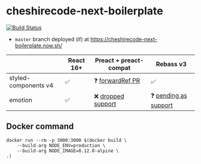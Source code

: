 # cheshirecode-next-boilerplate


[![Build Status](https://travis-ci.org/cheshirecode/cheshirecode-next-boilerplate.svg?branch=master)](https://travis-ci.org/cheshirecode/cheshirecode-next-boilerplate)

- `master` branch deployed (if) at https://cheshirecode-next-boilerplate.now.sh/

|     | React 16+ | Preact + preact-compat | Rebass v3
| --- |  ---  | ---    | ---
| styled-components v4 | :white_check_mark: | :question: [forwardRef PR](https://github.com/developit/preact/pull/1234) | :white_check_mark:
| emotion |  :white_check_mark:  | :x: [dropped support](https://github.com/emotion-js/emotion/pull/896) | :question: [pending as support](https://github.com/rebassjs/rebass/issues/501#issuecomment-424902795)


## Docker command
```
docker run --rm -p 3000:3000 $(docker build \
    --build-arg NODE_ENV=production \
    --build-arg NODE_IMAGE=8.12.0-alpine \
.)
```
